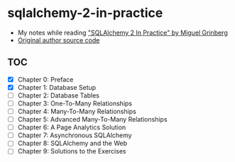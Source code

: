 # sqlalchemy-2-in-practice

* My notes while reading ["SQLAlchemy 2 In Practice" by Miguel Grinberg][book]
* [Original author source code][vendor]

## TOC

* [x] Chapter 0: Preface
* [x] Chapter 1: Database Setup
* [ ] Chapter 2: Database Tables
* [ ] Chapter 3: One-To-Many Relationships
* [ ] Chapter 4: Many-To-Many Relationships
* [ ] Chapter 5: Advanced Many-To-Many Relationships
* [ ] Chapter 6: A Page Analytics Solution
* [ ] Chapter 7: Asynchronous SQLAlchemy
* [ ] Chapter 8: SQLAlchemy and the Web
* [ ] Chapter 9: Solutions to the Exercises

[book]: https://www.goodreads.com/book/show/122917115-sqlalchemy-2-in-practice
[vendor]: https://github.com/miguelgrinberg/retrofun
